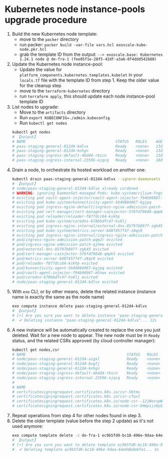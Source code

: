 # Kubernetes node instance-pools upgrade procedure

1. Build the new Kubernetes node template:
    - move to the `packer` directory
    - run packer: `packer build -var-file vars.hcl exoscale-kube-node.pkr.hcl`
    - grab the template ID from the output: `--> exoscale.base: Kubernetes 1.24.1 node @ de-fra-1 (fee05f1e-28f5-42df-a3a6-0f4ddd542b80)`
2. Update the Kubernetes node instance-pool:
    - Update the value for `platform_components.kubernetes.templates.kubelet` in your `locals.tf` file with the template ID from step 1. Keep the older value for the cleanup step
    - move to the `terraform-kubernetes` directory
    - run `terraform apply`, this should update each node instance-pool template ID
3. List nodes to upgrade:
    - Move to the `artifacts` directory
    - Run `export KUBECONFIG=./admin.kubeconfig`
    - Run `kubectl get nodes`
    ```bash
    kubectl get nodes
    # 【output】
    # NAME                                        STATUS   ROLES    AGE   VERSION
    # paas-staging-general-012d4-kdlvx            Ready    <none>   13d   v1.24.1
    # paas-staging-general-012d4-knhgn            Ready    <none>   13d   v1.24.1
    # paas-staging-ingress-default-4bdd4-rbicn    Ready    <none>   13d   v1.24.1
    # paas-staging-ingress-internal-23596-ajqcq   Ready    <none>   10d   v1.24.1
    ```
4. Drain a node, to orchestrate its hosted workload on another one:
    ```bash
    kubectl drain paas-staging-general-012d4-kdlvx --ignore-daemonsets
    # 【output】
    # node/paas-staging-general-012d4-kdlvx already cordoned
    # WARNING: ignoring DaemonSet-managed Pods: kube-system/cilium-fngs9
    # evicting pod vault-agent-injector/vault-agent-injector-f94b96967-m5nwx
    # evicting pod kube-system/konnectivity-agent-5649884967-6gjpq
    # evicting pod ingress-nginx-default/ingress-nginx-admission-patch-pqm2r
    # evicting pod cert-manager/cert-manager-cainjector-5f6fd79648-qmpk5
    # evicting pod reloader/reloader-f877dcc64-kskhp
    # evicting pod kube-system/coredns-678bbdfc47-hs6lj
    # evicting pod ingress-nginx-internal/external-dns-85797b897f-zgk45
    # evicting pod kube-system/metrics-server-648f457f4f-z8qs9
    # evicting pod ingress-nginx-internal/ingress-nginx-admission-patch-qjhmw
    # pod/ingress-nginx-admission-patch-pqm2r evicted
    # pod/ingress-nginx-admission-patch-qjhmw evicted
    # pod/external-dns-85797b897f-zgk45 evicted
    # pod/cert-manager-cainjector-5f6fd79648-qmpk5 evicted
    # pod/metrics-server-648f457f4f-z8qs9 evicted
    # pod/reloader-f877dcc64-kskhp evicted
    # pod/konnectivity-agent-5649884967-6gjpq evicted
    # pod/vault-agent-injector-f94b96967-m5nwx evicted
    # pod/coredns-678bbdfc47-hs6lj evicted
    # node/paas-staging-general-012d4-kdlvx evicted
    ```
5. With `exo` CLI, or by other means, delete the related instance (instance name is exactly the same as the node name)
    ```bash
    exo compute instance delete paas-staging-general-012d4-kdlvx
    # 【output】
    # [+] Are you sure you want to delete instance "paas-staging-general-012d4-kdlvx"? [yN]: y
    #  ✔ Deleting instance "paas-staging-general-012d4-kdlvx"... 12s
    ```
6. A new instance will be automatically created to replace the one you just deleted. Wait for a new node to appear.
    The new node must be in `Ready` status, and the related CSRs approved (by cloud controller manager):
    ```bash
    kubectl get nodes,csr 
    # NAME                                             STATUS   ROLES    AGE   VERSION
    # node/paas-staging-general-012d4-aigxl            Ready    <none>   34s   v1.24.1
    # node/paas-staging-general-012d4-bugfj            Ready    <none>   88s   v1.24.1
    # node/paas-staging-general-012d4-knhgn            Ready    <none>   13d   v1.24.1
    # node/paas-staging-ingress-default-4bdd4-rbicn    Ready    <none>   13d   v1.24.1
    # node/paas-staging-ingress-internal-23596-ajqcq   Ready    <none>   10d   v1.24.1
    #
    # NAME                                                                                                 AGE   SIGNERNAME                                    REQUESTOR                                      REQUESTEDDURATION   CONDITION
    # certificatesigningrequest.certificates.k8s.io/csr-56tms                                              87s   kubernetes.io/kubelet-serving                 system:node:paas-staging-general-012d4-bugfj   <none>              Approved,Issued
    # certificatesigningrequest.certificates.k8s.io/csr-cfqst                                              33s   kubernetes.io/kubelet-serving                 system:node:paas-staging-general-012d4-aigxl   <none>              Approved,Issued
    # certificatesigningrequest.certificates.k8s.io/node-csr--12jWovspWiKeOCVDEK5cZ2sYRP5yx3JMZ3x4V3uxbM   34s   kubernetes.io/kube-apiserver-client-kubelet   system:bootstrap:44x74t                        <none>              Approved,Issued
    # certificatesigningrequest.certificates.k8s.io/node-csr-kHmpsjs8yGRGaRQ1jZidJN2JGTFVT4RF9sgtre-OGQQ   88s   kubernetes.io/kube-apiserver-client-kubelet   system:bootstrap:44x74t                        <none>              Approved,Issued
    ```
7. Repeat operations from step 4 for other nodes found in step 3.
8. Delete the older template (value before the step 2 update) as it's not used anymore:
    ```bash
    exo compute template delete -z de-fra-1 ec9b5fd9-bc18-496e-9daa-64e9dbde6fe1
    # 【output】
    # [+] Are you sure you want to delete template ec9b5fd9-bc18-496e-9daa-64e9dbde6fe1 ("Kubernetes 1.24.1 node")? [yN]: y
    #  ✔ Deleting template ec9b5fd9-bc18-496e-9daa-64e9dbde6fe1... 3s
    ```
